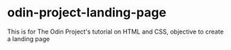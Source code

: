 # odin-project-landing-page
 This is for The Odin Project's tutorial on HTML and CSS, objective to create a landing page
